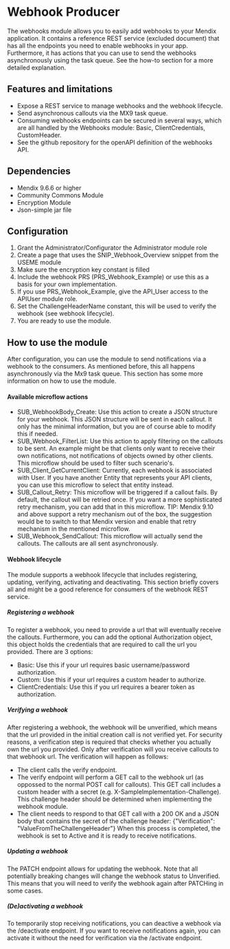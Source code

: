 # Webhook Producer
The webhooks module allows you to easily add webhooks to your Mendix application. It contains a reference REST service (excluded document) that has all the endpoints you need to enable webhooks in your app. Furthermore, it has actions that you can use to send the webhooks asynchronously using the task queue. See the how-to section for a more detailed explanation.

## Features and limitations

- Expose a REST service to manage webhooks and the webhook lifecycle.
- Send asynchronous callouts via the MX9 task queue.
- Consuming webhooks endpoints can be secured in several ways, which are all handled by the Webhooks module: Basic, ClientCredentials, CustomHeader.
- See the github repository for the openAPI definition of the webhooks API.

## Dependencies

- Mendix 9.6.6 or higher
- Community Commons Module
- Encryption Module
- Json-simple jar file

## Configuration

1. Grant the Administrator/Configurator the Administrator module role
2. Create a page that uses the SNIP_Webhook_Overview snippet from the USEME module
3. Make sure the encryption key constant is filled
4. Include the webhook PRS (PRS_Webhook_Example) or use this as a basis for your own implementation.
5. If you use PRS_Webhook_Example, give the API_User access to the APIUser module role.
6. Set the ChallengeHeaderName constant, this will be used to verify the webhook (see webhook lifecycle).
7. You are ready to use the module.

## How to use the module

After configuration, you can use the module to send notifications via a webhook to the consumers. As mentioned before, this all happens asynchronously via the Mx9 task queue. This section has some more information on how to use the module.

#### Available microflow actions
- SUB_WebhookBody_Create: Use this action to create a JSON structure for your webhook. This JSON structure will be sent in each callout. It only has the minimal information, but you are of course able to modify this if needed.
- SUB_Webhook_FilterList: Use this action to apply filtering on the callouts to be sent. An example might be that clients only want to receive their own notifications, not notifications of objects owned by other clients. This microflow should be used to filter such scenario's.
- SUB_Client_GetCurrentClient: Currently, each webhook is associated with User. If you have another Entity that represents your API clients, you can use this microflow to select that entity instead.
- SUB_Callout_Retry: This microflow will be triggered if a callout fails. By default, the callout will be retried once. If you want a more sophisticated retry mechanism, you can add that in this microflow. TIP: Mendix 9.10 and above support a retry mechanism out of the box, the suggestion would be to switch to that Mendix version and enable that retry mechanism in the mentioned microflow.
- SUB_Webhook_SendCallout: This microflow will actually send the callouts. The callouts are all sent asynchronously.

#### Webhook lifecycle
The module supports a webhook lifecycle that includes registering, updating, verifying, activating and deactivating. This section briefly covers all and might be a good reference for consumers of the webhook REST service.

##### Registering a webhook
To register a webhook, you need to provide a url that will eventually receive the callouts. Furthermore, you can add the optional Authorization object, this object holds the credentials that are required to call the url you provided. There are 3 options:
- Basic: Use this if your url requires basic username/password authorization.
- Custom: Use this if your url requires a custom header to authorize.
- ClientCredentials: Use this if you url requires a bearer token as authorization.

##### Verifying a webhook
After registering a webhook, the webhook will be unverified, which means that the url provided in the initial creation call is not verified yet. For security reasons, a verification step is required that checks whether you actually own the url you provided. Only after verification will you receive callouts to that webhook url. The verification will happen as follows:
- The client calls the verify endpoint.
- The verify endpoint will perform a GET call to the webhook url (as oppossed to the normal POST call for callouts). This GET call includes a custom header with a secret (e.g. X-SampleImplementation-Challenge). This challenge header should be determined when implementing the webhook module.
- The client needs to respond to that GET call with a 200 OK and a JSON body that contains the secret of the challenge header:
  {"Verification": "ValueFromTheChallengeHeader"}
When this process is completed, the webhook is set to Active and it is ready to receive notifications.

##### Updating a webhook
The PATCH endpoint allows for updating the webhook. Note that all potentially breaking changes will change the webhook status to Unverified. This means that you will need to verify the webhook again after PATCHing in some cases.

##### (De)activating a webhook
To temporarily stop receiving notifications, you can deactive a webhook via the /deactivate endpoint. If you want to receive notifications again, you can activate it without the need for verification via the /activate endpoint.

  

